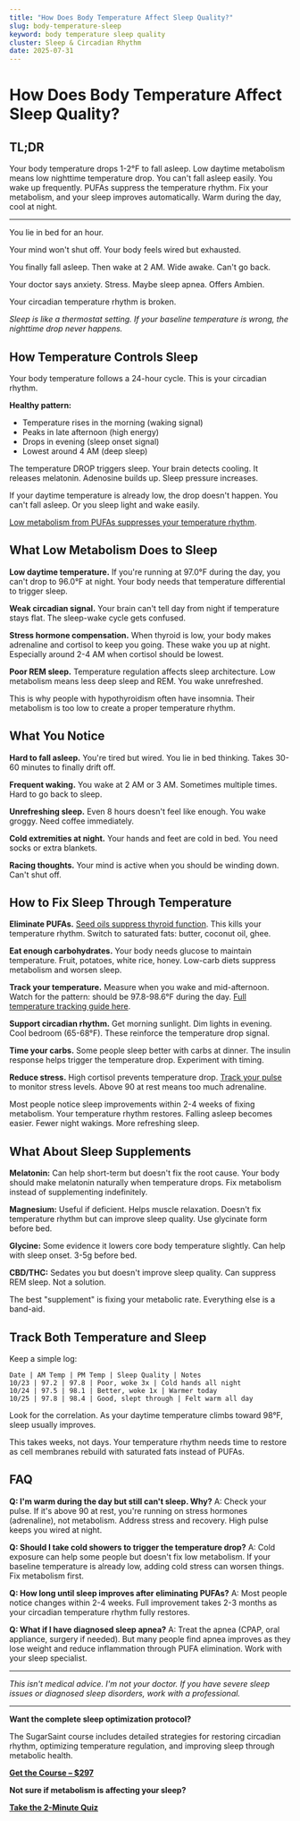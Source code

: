 ```yaml
---
title: "How Does Body Temperature Affect Sleep Quality?"
slug: body-temperature-sleep
keyword: body temperature sleep quality
cluster: Sleep & Circadian Rhythm
date: 2025-07-31
---
```


# How Does Body Temperature Affect Sleep Quality?

## TL;DR

Your body temperature drops 1-2°F to fall asleep. Low daytime metabolism means low nighttime temperature drop. You can't fall asleep easily. You wake up frequently. PUFAs suppress the temperature rhythm. Fix your metabolism, and your sleep improves automatically. Warm during the day, cool at night.

---

You lie in bed for an hour.

Your mind won't shut off. Your body feels wired but exhausted.

You finally fall asleep. Then wake at 2 AM. Wide awake. Can't go back.

Your doctor says anxiety. Stress. Maybe sleep apnea. Offers Ambien.

Your circadian temperature rhythm is broken.

*Sleep is like a thermostat setting. If your baseline temperature is wrong, the nighttime drop never happens.*

## How Temperature Controls Sleep

Your body temperature follows a 24-hour cycle. This is your circadian rhythm.

**Healthy pattern:**
- Temperature rises in the morning (waking signal)
- Peaks in late afternoon (high energy)
- Drops in evening (sleep onset signal)
- Lowest around 4 AM (deep sleep)

The temperature DROP triggers sleep. Your brain detects cooling. It releases melatonin. Adenosine builds up. Sleep pressure increases.

If your daytime temperature is already low, the drop doesn't happen. You can't fall asleep. Or you sleep light and wake easily.

[Low metabolism from PUFAs suppresses your temperature rhythm](/blog/seed-oils-and-thyroid).

## What Low Metabolism Does to Sleep

**Low daytime temperature.** If you're running at 97.0°F during the day, you can't drop to 96.0°F at night. Your body needs that temperature differential to trigger sleep.

**Weak circadian signal.** Your brain can't tell day from night if temperature stays flat. The sleep-wake cycle gets confused.

**Stress hormone compensation.** When thyroid is low, your body makes adrenaline and cortisol to keep you going. These wake you up at night. Especially around 2-4 AM when cortisol should be lowest.

**Poor REM sleep.** Temperature regulation affects sleep architecture. Low metabolism means less deep sleep and REM. You wake unrefreshed.

This is why people with hypothyroidism often have insomnia. Their metabolism is too low to create a proper temperature rhythm.

## What You Notice

**Hard to fall asleep.** You're tired but wired. You lie in bed thinking. Takes 30-60 minutes to finally drift off.

**Frequent waking.** You wake at 2 AM or 3 AM. Sometimes multiple times. Hard to go back to sleep.

**Unrefreshing sleep.** Even 8 hours doesn't feel like enough. You wake groggy. Need coffee immediately.

**Cold extremities at night.** Your hands and feet are cold in bed. You need socks or extra blankets.

**Racing thoughts.** Your mind is active when you should be winding down. Can't shut off.

## How to Fix Sleep Through Temperature

**Eliminate PUFAs.** [Seed oils suppress thyroid function](/blog/seed-oils-and-thyroid). This kills your temperature rhythm. Switch to saturated fats: butter, coconut oil, ghee.

**Eat enough carbohydrates.** Your body needs glucose to maintain temperature. Fruit, potatoes, white rice, honey. Low-carb diets suppress metabolism and worsen sleep.

**Track your temperature.** Measure when you wake and mid-afternoon. Watch for the pattern: should be 97.8-98.6°F during the day. [Full temperature tracking guide here](/blog/temperature-tracking-metabolism).

**Support circadian rhythm.** Get morning sunlight. Dim lights in evening. Cool bedroom (65-68°F). These reinforce the temperature drop signal.

**Time your carbs.** Some people sleep better with carbs at dinner. The insulin response helps trigger the temperature drop. Experiment with timing.

**Reduce stress.** High cortisol prevents temperature drop. [Track your pulse](/blog/pulse-tracking-guide) to monitor stress levels. Above 90 at rest means too much adrenaline.

Most people notice sleep improvements within 2-4 weeks of fixing metabolism. Your temperature rhythm restores. Falling asleep becomes easier. Fewer night wakings. More refreshing sleep.

## What About Sleep Supplements

**Melatonin:** Can help short-term but doesn't fix the root cause. Your body should make melatonin naturally when temperature drops. Fix metabolism instead of supplementing indefinitely.

**Magnesium:** Useful if deficient. Helps muscle relaxation. Doesn't fix temperature rhythm but can improve sleep quality. Use glycinate form before bed.

**Glycine:** Some evidence it lowers core body temperature slightly. Can help with sleep onset. 3-5g before bed.

**CBD/THC:** Sedates you but doesn't improve sleep quality. Can suppress REM sleep. Not a solution.

The best "supplement" is fixing your metabolic rate. Everything else is a band-aid.

## Track Both Temperature and Sleep

Keep a simple log:

```
Date | AM Temp | PM Temp | Sleep Quality | Notes
10/23 | 97.2 | 97.8 | Poor, woke 3x | Cold hands all night
10/24 | 97.5 | 98.1 | Better, woke 1x | Warmer today
10/25 | 97.8 | 98.4 | Good, slept through | Felt warm all day
```

Look for the correlation. As your daytime temperature climbs toward 98°F, sleep usually improves.

This takes weeks, not days. Your temperature rhythm needs time to restore as cell membranes rebuild with saturated fats instead of PUFAs.

## FAQ

**Q: I'm warm during the day but still can't sleep. Why?**
A: Check your pulse. If it's above 90 at rest, you're running on stress hormones (adrenaline), not metabolism. Address stress and recovery. High pulse keeps you wired at night.

**Q: Should I take cold showers to trigger the temperature drop?**
A: Cold exposure can help some people but doesn't fix low metabolism. If your baseline temperature is already low, adding cold stress can worsen things. Fix metabolism first.

**Q: How long until sleep improves after eliminating PUFAs?**
A: Most people notice changes within 2-4 weeks. Full improvement takes 2-3 months as your circadian temperature rhythm fully restores.

**Q: What if I have diagnosed sleep apnea?**
A: Treat the apnea (CPAP, oral appliance, surgery if needed). But many people find apnea improves as they lose weight and reduce inflammation through PUFA elimination. Work with your sleep specialist.

---

*This isn't medical advice. I'm not your doctor. If you have severe sleep issues or diagnosed sleep disorders, work with a professional.*

---

**Want the complete sleep optimization protocol?**

The SugarSaint course includes detailed strategies for restoring circadian rhythm, optimizing temperature regulation, and improving sleep through metabolic health.

**[Get the Course – $297](https://buy.polar.sh/polar_cl_8P7Z3TGPlCzXSgbJ0MNkG3HrYyVlcumvIjDMu3YLrwH)**

**Not sure if metabolism is affecting your sleep?**

**[Take the 2-Minute Quiz](/quiz)**
